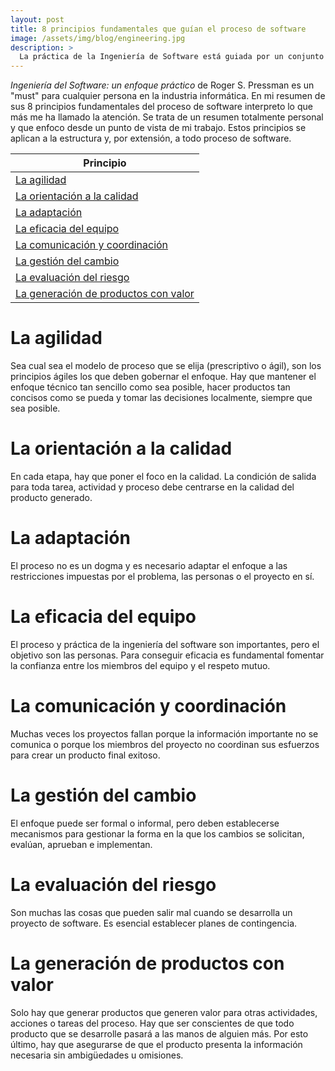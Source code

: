 ```yaml
---
layout: post
title: 8 principios fundamentales que guían el proceso de software
image: /assets/img/blog/engineering.jpg
description: >
  La práctica de la Ingeniería de Software está guiada por un conjunto de principios fundamentales que ayudan en la aplicación del proceso de software.  <!--more-->
---
```


_Ingeniería del Software: un enfoque práctico_ de Roger S. Pressman es un "must" para cualquier persona en la industria informática. En mi resumen de sus 8 principios fundamentales del proceso de software interpreto lo que más me ha llamado la atención. Se trata de un resumen totalmente personal y que enfoco desde un punto de vista de mi trabajo. Estos principios se aplican a la estructura y, por extensión, a todo proceso de software.
<!--more-->


| Principio |
| ------------ |
| [La agilidad](#la-agilidad) |
| [La orientación a la calidad](#la-orientaci%C3%B3n-a-la-calidad) |
| [La adaptación](#la-adaptaci%C3%B3n) |
| [La eficacia del equipo](#la-eficacia-del-equipo) | 
| [La comunicación y coordinación](#la-comunicaci%C3%B3n-y-coordinaci%C3%B3n) | 
| [La gestión del cambio](#la-gesti%C3%B3n-del-cambio) | 
| [La evaluación del riesgo](#la-evaluaci%C3%B3n-del-riesgo) |
| [La generación de productos con valor](#la-generaci%C3%B3n-de-productos-con-valor) |

# La agilidad #

Sea cual sea el modelo de proceso que se elija (prescriptivo o ágil), son los principios ágiles los que deben gobernar el enfoque. Hay que mantener el enfoque técnico tan sencillo como sea posible, hacer productos tan concisos como se pueda y tomar las decisiones localmente, siempre que sea posible.

# La orientación a la calidad #

En cada etapa, hay que poner el foco en la calidad. La condición de salida para toda tarea, actividad y proceso debe centrarse en la calidad del producto generado.

# La adaptación #

El proceso no es un dogma y es necesario adaptar el enfoque a las restricciones impuestas por el problema, las personas o el proyecto en sí.

# La eficacia del equipo #

El proceso y práctica de la ingeniería del software son importantes, pero el objetivo son las personas. Para conseguir eficacia es fundamental fomentar la confianza entre los miembros del equipo y el respeto mutuo.

# La comunicación y coordinación #

Muchas veces los proyectos fallan porque la información importante no se comunica o porque los miembros del proyecto no coordinan sus esfuerzos para crear un producto final exitoso.

# La gestión del cambio #

El enfoque puede ser formal o informal, pero deben establecerse mecanismos para gestionar la forma en la que los cambios se solicitan, evalúan, aprueban e implementan.

# La evaluación del riesgo #

Son muchas las cosas que pueden salir mal cuando se desarrolla un proyecto de software. Es esencial establecer planes de contingencia.

# La generación de productos con valor #

Solo hay que generar productos que generen valor para otras actividades, acciones o tareas del proceso. Hay que ser conscientes de que todo producto que se desarrolle pasará a las manos de alguien más. Por esto último, hay que asegurarse de que el producto presenta la información necesaria sin ambigüedades u omisiones.
